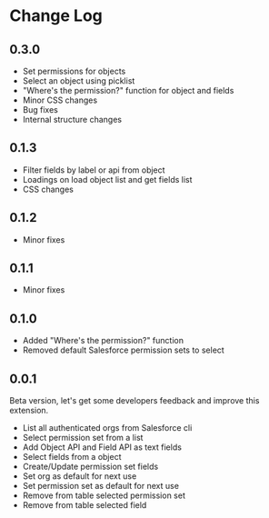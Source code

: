# Change Log

<!--
Check [Keep a Changelog](http://keepachangelog.com/) for recommendations on how to structure this file.
-->

## 0.3.0

- Set permissions for objects
- Select an object using picklist
- "Where's the permission?" function for object and fields
- Minor CSS changes
- Bug fixes
- Internal structure changes

## 0.1.3

- Filter fields by label or api from object
- Loadings on load object list and get fields list
- CSS changes

## 0.1.2

- Minor fixes

## 0.1.1

- Minor fixes

## 0.1.0

- Added "Where's the permission?" function
- Removed default Salesforce permission sets to select

## 0.0.1

Beta version, let's get some developers feedback and improve this extension.

- List all authenticated orgs from Salesforce cli
- Select permission set from a list
- Add Object API and Field API as text fields
- Select fields from a object
- Create/Update permission set fields
- Set org as default for next use
- Set permission set as default for next use
- Remove from table selected permission set
- Remove from table selected field